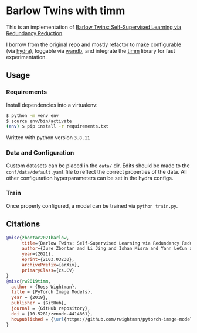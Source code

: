 # Barlow Twins with timm

This is an implementation of [Barlow Twins: Self-Supervised Learning via Redundancy Reduction](https://arxiv.org/abs/2103.03230).

I borrow from the original repo and mostly refactor to make configurable (via [hydra](https://github.com/facebookresearch/hydra)), loggable via [wandb](https://wandb.ai/), and integrate the [timm](https://github.com/rwightman/pytorch-image-models) library for fast experimentation.

## Usage

### Requirements

Install dependencies into a virtualenv:

```bash
$ python -m venv env
$ source env/bin/activate
(env) $ pip install -r requirements.txt
```

Written with python version `3.8.11`

### Data and Configuration

Custom datasets can be placed in the `data/` dir. Edits should be made to the `conf/data/default.yaml` file to reflect the correct properties of the data. All other configuration hyperparameters can be set in the hydra configs.

### Train

Once properly configured, a model can be trained via `python train.py`.

## Citations

```bibtex
@misc{zbontar2021barlow,
      title={Barlow Twins: Self-Supervised Learning via Redundancy Reduction},
      author={Jure Zbontar and Li Jing and Ishan Misra and Yann LeCun and Stéphane Deny},
      year={2021},
      eprint={2103.03230},
      archivePrefix={arXiv},
      primaryClass={cs.CV}
}
@misc{rw2019timm,
  author = {Ross Wightman},
  title = {PyTorch Image Models},
  year = {2019},
  publisher = {GitHub},
  journal = {GitHub repository},
  doi = {10.5281/zenodo.4414861},
  howpublished = {\url{https://github.com/rwightman/pytorch-image-models}}
}
```
